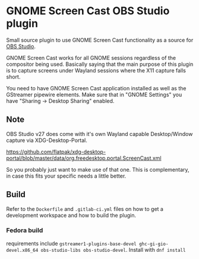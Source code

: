 # GNOME Screen Cast OBS Studio plugin

Small source plugin to use GNOME Screen Cast functionality as a source for [OBS
Studio][1].

GNOME Screen Cast works for all GNOME sessions regardless of the compositor
being used. Basically saying that the main purpose of this plugin is to capture
screens under Wayland sessions where the X11 capture falls short.

You need to have GNOME Screen Cast application installed as well as the
GStreamer pipewire elements. Make sure that in "GNOME Settings" you have
"Sharing -> Desktop Sharing" enabled.

[1]: https://obsproject.com/


## Note

OBS Studio v27 does come with it's own Wayland capable Desktop/Window capture via
XDG-Desktop-Portal.

https://github.com/flatpak/xdg-desktop-portal/blob/master/data/org.freedesktop.portal.ScreenCast.xml

So you probably just want to make use of that one. This is complementary, in case this
fits your specific needs a little better.


## Build

Refer to the `Dockerfile` and `.gitlab-ci.yml` files on how to get a
development workspace and how to build the plugin.

### Fedora build
requirements include `gstreamer1-plugins-base-devel ghc-gi-gio-devel.x86_64 obs-studio-libs obs-studio-devel`. Install with `dnf install`
